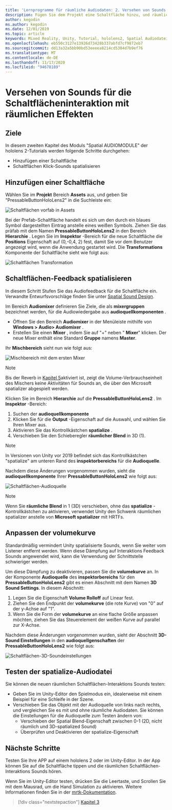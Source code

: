 ```yaml
---
title: 'Lernprogramme für räumliche Audiodaten: 2. Versehen von Sounds für die Schaltflächeninteraktion mit räumlichen Effekten'
description: Fügen Sie dem Projekt eine Schaltfläche hinzu, und räumlichen Sie die Sound der Schaltflächen Interaktion.
author: kegodin
ms.author: kegodin
ms.date: 12/01/2019
ms.topic: article
keywords: Mixed Reality, Unity, Tutorial, hololens2, Spatial Audiodatei, mrtk, Mixed Reality Toolkit, UWP, Windows 10, HRTF, Head-Related Transfer Function, Reverb, Microsoft spatializer, Prefabs, volumekurve
ms.openlocfilehash: eb550c3127e13926d73428b337abfd7cf9872eb7
ms.sourcegitcommit: dd13a32a5bb90bd53eeeea8214cd5384d7b9ef76
ms.translationtype: MT
ms.contentlocale: de-DE
ms.lasthandoff: 11/17/2020
ms.locfileid: "94678189"
---
```

# <a name="spatializing-button-interaction-sounds"></a>Versehen von Sounds für die Schaltflächeninteraktion mit räumlichen Effekten

## <a name="objectives"></a>Ziele
In diesem zweiten Kapitel des Moduls "Spatial AUDIOMODULE" der hololens 2-Tutorials werden folgende Schritte durchgehen:
* Hinzufügen einer Schaltfläche
* Schaltflächen Klick-Sounds spatialisieren

## <a name="add-a-button"></a>Hinzufügen einer Schaltfläche
Wählen Sie im **Projekt** Bereich **Assets** aus, und geben Sie "PressableButtonHoloLens2" in die Suchleiste ein:

![Schaltflächen vorfab in Assets](images/spatial-audio/button-prefab-in-assets.png)

Bei der Prefab-Schaltfläche handelt es sich um den durch ein blaues Symbol dargestellten Eintrag anstelle eines weißen Symbols. Ziehen Sie das präfab mit dem Namen **PressableButtonHoloLens2** in den Bereich **Hierarchie** . Legen Sie im **Inspektor** -Bereich für die neue Schaltfläche die **Positions** Eigenschaft auf (0,-0,4, 2) fest, damit Sie vor dem Benutzer angezeigt wird, wenn die Anwendung gestartet wird. Die **Transformations** Komponente der Schaltfläche sieht wie folgt aus:

![Schaltflächen Transformation](images/spatial-audio/button-transform.png)

## <a name="spatialize-button-feedback"></a>Schaltflächen-Feedback spatialisieren
In diesem Schritt Stufen Sie das Audiofeedback für die Schaltfläche ein. Verwandte Entwurfsvorschläge finden Sie unter [Spatial Sound Design](../../../design/spatial-sound-design.md). 

Im Bereich **Audiomixer** definieren Sie Ziele, die als **mixergruppen** bezeichnet werden, für die Audiowiedergabe aus **audioquellkomponenten** . 
* Öffnen Sie den Bereich **Audiomixer** in der Menüleiste mithilfe von **Windows > Audio> Audiomixer** .
* Erstellen Sie einen **Mixer** , indem Sie auf "+" neben " **Mixer**" klicken. Der neue Mixer enthält eine Standard **Gruppe** namens **Master**.

Ihr **Mischbereich** sieht nun wie folgt aus:

![Mischbereich mit dem ersten Mixer](images/spatial-audio/mixer-panel-with-first-mixer.png)

> [!NOTE]
> Bis der Reverb in [Kapitel 5](unity-spatial-audio-ch5.md)aktiviert ist, zeigt die Volume-Verbrauchseinheit des Mischers keine Aktivitäten für Sounds an, die über den Microsoft spatializer abgespielt werden.

Klicken Sie im Bereich **Hierarchie** auf die **PressableButtonHoloLens2** . Im **Inspektor** -Bereich:
1. Suchen der **audioquellkomponente**
2. Klicken Sie für die **Output** -Eigenschaft auf die Auswahl, und wählen Sie Ihren Mixer aus.
3. Aktivieren Sie das Kontrollkästchen **spatialize** .
4. Verschieben Sie den Schieberegler **räumlicher Blend** in 3D (1).

> [!NOTE]
> In Versionen von Unity vor 2019 befindet sich das Kontrollkästchen "spatialize" am unteren Rand des **inspektorbereichs** für die **Audioquelle**.

Nachdem diese Änderungen vorgenommen wurden, sieht die **audioquellkomponente** Ihrer **PressableButtonHoloLens2** wie folgt aus:

![Schaltflächen-Audioquelle](images/spatial-audio/button-audio-source.png)

> [!NOTE]
> Wenn Sie **räumliche Blend** in 1 (3D) verschieben, ohne das **spatialize** -Kontrollkästchen zu aktivieren, verwendet Unity den Schwenk räumlichen spatializer anstelle von **Microsoft spatializer** mit HRTFs.

## <a name="adjust-the-volume-curve"></a>Anpassen der volumekurve
Standardmäßig vermindert Unity spatialisierte Sounds, wenn Sie weiter vom Listener entfernt werden. Wenn diese Dämpfung auf Interaktions Feedback Sounds angewendet wird, kann die Verwendung der Schnittstelle schwieriger werden.

Um diese Dämpfung zu deaktivieren, passen Sie die **volumekurve** an. In der Komponente **Audioquelle** des **inspektorbereichs** für den **PressableButtonHoloLens2** gibt es einen Abschnitt mit dem Namen **3D Sound Settings**. In diesem Abschnitt:
1. Legen Sie die Eigenschaft **Volume Rolloff** auf Linear fest.
2. Ziehen Sie den Endpunkt der **volumekurve** (die rote Kurve) von "0" auf der y-Achse auf "1".
3. Wenn Sie die Form der **volumekurve** an eine flache Größe anpassen möchten, ziehen Sie das Steuerelement der weißen Kurve auf parallel zur X-Achse.

Nachdem diese Änderungen vorgenommen wurden, sieht der Abschnitt **3D-Sound Einstellungen** in den **audioquellgenschaften** der **PressableButtonHoloLens2** wie folgt aus:

![Schaltflächen-3D-Soundeinstellungen](images/spatial-audio/button-3d-sound-settings.png)

## <a name="testing-the-spatialize-audio"></a>Testen der spatialize-Audiodatei

Sie können die neuen räumlichen Schaltflächen-Interaktions Sounds testen:

* Geben Sie im Unity-Editor den Spielmodus ein, idealerweise mit einem Beispiel für eine Schleife in der Szene.
* Verschieben Sie das Objekt mit der Audioquelle von links nach rechts, und vergleichen Sie es mit und ohne räumliche Audiodaten. Sie können die Einstellungen für die Audioquelle zum Testen ändern von:
    * Verschieben der Spatial Blend-Eigenschaft zwischen 0-1 (2D, nicht räumlich und 3D-spatialized Sound)
    * Überprüfen und Deaktivieren der spatialize-Eigenschaft

## <a name="next-steps"></a>Nächste Schritte

Testen Sie Ihre APP auf einem hololens 2 oder im Unity-Editor. In der App können Sie auf die Schaltfläche tippen und die räumlichen Schaltflächen-Interaktions Sounds hören.

Wenn Sie im Unity-Editor testen, drücken Sie die Leertaste, und Scrollen Sie mit dem Mausrad, um die Hand Simulation zu aktivieren. Weitere Informationen finden Sie in der [mrtk-Dokumentation](https://microsoft.github.io/MixedRealityToolkit-Unity/Documentation/GettingStartedWithTheMRTK.html#using-the-in-editor-hand-input-simulation-to-test-a-scene).

> [!div class="nextstepaction"]
> [Kapitel 3](unity-spatial-audio-ch3.md)


